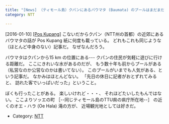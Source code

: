 ```yaml
---
title: "[News] （ティモール島）クパンにあるバウマタ (Baumata) のプールはまだまだ人気がある "
category: NTT

---
```


[2016-01-10] [[Pos Kupang]](http://dlvr.it/DDjrx5)  こないだからクパン（NTT州の首都）の近郊にある
バウマタの話が Pos Kupang 紙に何度も載っている。
どれもこれも同じような（ほとんど中身のない）記事だ。
なぜなんだろう。

<!--more-->

 バウマタはクパンから15 km の位置にある---
クパンの住民が気軽に遊びに行ける距離だ。
ここにきれいな水があるのだが、
もう数十年も前からプールがある
（私営なのか公営なのかは書いてない）。
このプールがいまでも人気がある、という記事だ。
なかみはほとんどない。
「先日の休日に記者がおとずれてみると、
訪れた客でいっぱいだった」ということ。

 ぼくも行ったことがある。
楽しいけれど・・・、
それほどたいしたもんではない。
ここよりソッエの町
［--同じティモール島のTTU県の県庁所在地--］ 
の近くのオエ・ハラ (Oe Hala) 滝の方が、
近場観光地としては好きだ。

- Category: [NTT](categories.html#NTT)

